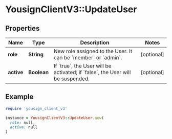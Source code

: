 # YousignClientV3::UpdateUser

## Properties

| Name | Type | Description | Notes |
| ---- | ---- | ----------- | ----- |
| **role** | **String** | New role assigned to the User. It can be &#x60;member&#x60; or &#x60;admin&#x60;. | [optional] |
| **active** | **Boolean** | If &#x60;true&#x60;, the User will be activated; if &#x60;false&#x60;, the User will be suspended. | [optional] |

## Example

```ruby
require 'yousign_client_v3'

instance = YousignClientV3::UpdateUser.new(
  role: null,
  active: null
)
```

